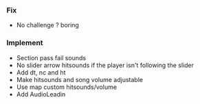 ### Fix
- No challenge ? boring

### Implement
- Section pass fail sounds
- No slider arrow hitsounds if the player isn't following the slider
- Add dt, nc and ht
- Make hitsounds and song volume adjustable
- Use map custom hitsounds/volume
- Add AudioLeadin
